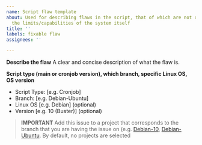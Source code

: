 ```yaml
---
name: Script flaw template
about: Used for describing flaws in the script, that of which are not due/caused by
  the limits/capabilities of the system itself
title: ''
labels: fixable flaw
assignees: ''

---
```


**Describe the flaw**
A clear and concise description of what the flaw is.

**Script type (main or cronjob version), which branch, specific Linux OS, OS version**
 - Script Type: [e.g. Cronjob]
 - Branch: [e.g. Debian-Ubuntu]
 - Linux OS [e.g. Debian] (optional)
 - Version [e.g. 10 (Buster)] (optional)

>**IMPORTANT**
>Add this issue to a project that corresponds to the branch that you are having the issue on (e.g. [Debian-10](https://github.com/StrangeRanger/identify-root-user-logins/projects/6), [Debian-Ubuntu](https://github.com/StrangeRanger/identify-root-user-logins/projects/7). By default, no projects are selected

